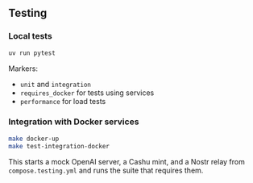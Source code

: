 ## Testing

### Local tests

```bash
uv run pytest
```

Markers:

- `unit` and `integration`
- `requires_docker` for tests using services
- `performance` for load tests

### Integration with Docker services

```bash
make docker-up
make test-integration-docker
```

This starts a mock OpenAI server, a Cashu mint, and a Nostr relay from `compose.testing.yml` and runs the suite that requires them.
